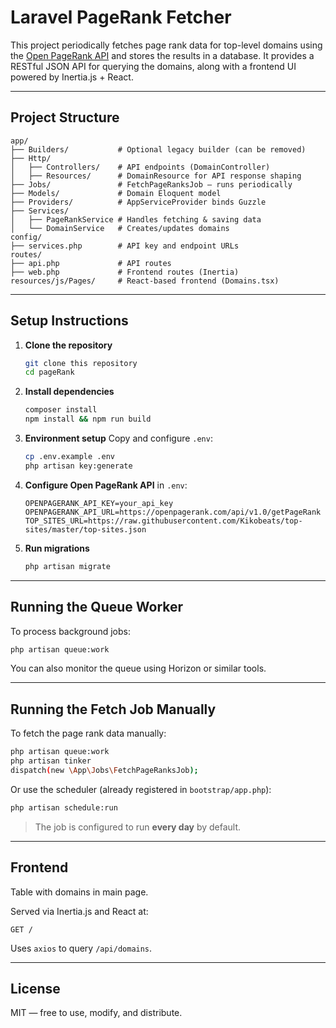# Laravel PageRank Fetcher

This project periodically fetches page rank data for top-level domains using the [Open PageRank API](https://www.domcop.com/openpagerank/) and stores the results in a database. It provides a RESTful JSON API for querying the domains, along with a frontend UI powered by Inertia.js + React.

---

## Project Structure

```
app/
├── Builders/           # Optional legacy builder (can be removed)
├── Http/
│   ├── Controllers/    # API endpoints (DomainController)
│   ├── Resources/      # DomainResource for API response shaping
├── Jobs/               # FetchPageRanksJob – runs periodically
├── Models/             # Domain Eloquent model
├── Providers/          # AppServiceProvider binds Guzzle
├── Services/
│   ├── PageRankService # Handles fetching & saving data
│   └── DomainService   # Creates/updates domains
config/
├── services.php        # API key and endpoint URLs
routes/
├── api.php             # API routes
├── web.php             # Frontend routes (Inertia)
resources/js/Pages/     # React-based frontend (Domains.tsx)
```

---

## Setup Instructions

1. **Clone the repository**

   ```bash
   git clone this repository
   cd pageRank
   ```

2. **Install dependencies**

   ```bash
   composer install
   npm install && npm run build
   ```

3. **Environment setup**
   Copy and configure `.env`:

   ```bash
   cp .env.example .env
   php artisan key:generate
   ```

4. **Configure Open PageRank API** in `.env`:

   ```env
   OPENPAGERANK_API_KEY=your_api_key
   OPENPAGERANK_API_URL=https://openpagerank.com/api/v1.0/getPageRank
   TOP_SITES_URL=https://raw.githubusercontent.com/Kikobeats/top-sites/master/top-sites.json
   ```

5. **Run migrations**

   ```bash
   php artisan migrate
   ```

---

## Running the Queue Worker

To process background jobs:

```bash
php artisan queue:work
```

You can also monitor the queue using Horizon or similar tools.

---

## Running the Fetch Job Manually

To fetch the page rank data manually:

```bash
php artisan queue:work
php artisan tinker
dispatch(new \App\Jobs\FetchPageRanksJob);
```

Or use the scheduler (already registered in `bootstrap/app.php`):

```bash
php artisan schedule:run
```

> The job is configured to run **every day** by default.

---

## Frontend

Table with domains in main page.

Served via Inertia.js and React at:

```
GET /
```

Uses `axios` to query `/api/domains`.

---

## License

MIT — free to use, modify, and distribute.
